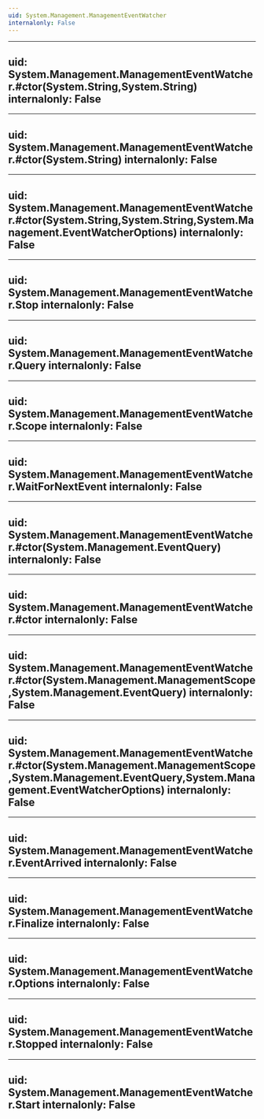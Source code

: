 ```yaml
---
uid: System.Management.ManagementEventWatcher
internalonly: False
---
```


---
uid: System.Management.ManagementEventWatcher.#ctor(System.String,System.String)
internalonly: False
---

---
uid: System.Management.ManagementEventWatcher.#ctor(System.String)
internalonly: False
---

---
uid: System.Management.ManagementEventWatcher.#ctor(System.String,System.String,System.Management.EventWatcherOptions)
internalonly: False
---

---
uid: System.Management.ManagementEventWatcher.Stop
internalonly: False
---

---
uid: System.Management.ManagementEventWatcher.Query
internalonly: False
---

---
uid: System.Management.ManagementEventWatcher.Scope
internalonly: False
---

---
uid: System.Management.ManagementEventWatcher.WaitForNextEvent
internalonly: False
---

---
uid: System.Management.ManagementEventWatcher.#ctor(System.Management.EventQuery)
internalonly: False
---

---
uid: System.Management.ManagementEventWatcher.#ctor
internalonly: False
---

---
uid: System.Management.ManagementEventWatcher.#ctor(System.Management.ManagementScope,System.Management.EventQuery)
internalonly: False
---

---
uid: System.Management.ManagementEventWatcher.#ctor(System.Management.ManagementScope,System.Management.EventQuery,System.Management.EventWatcherOptions)
internalonly: False
---

---
uid: System.Management.ManagementEventWatcher.EventArrived
internalonly: False
---

---
uid: System.Management.ManagementEventWatcher.Finalize
internalonly: False
---

---
uid: System.Management.ManagementEventWatcher.Options
internalonly: False
---

---
uid: System.Management.ManagementEventWatcher.Stopped
internalonly: False
---

---
uid: System.Management.ManagementEventWatcher.Start
internalonly: False
---
